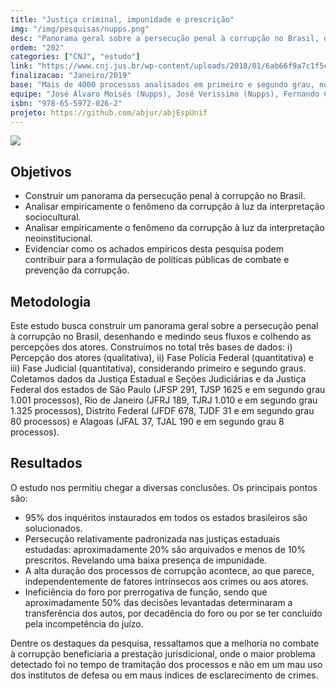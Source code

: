 ```yaml
---
title: "Justiça criminal, impunidade e prescrição"
img: "/img/pesquisas/nupps.png"
desc: "Panorama geral sobre a persecução penal à corrupção no Brasil, desenhando e medindo seus fluxos e colhendo as percepções dos atores."
ordem: "202"
categories: ["CNJ", "estudo"]
link: "https://www.cnj.jus.br/wp-content/uploads/2018/01/6ab66f9a7c1f5c99878f04a46f8279e4.pdf"
finalizacao: "Janeiro/2019"
base: "Mais de 4000 processos analisados em primeiro e segundo grau, nos estados de: São Paulo (JFSP 291, TJSP 1625 e em segundo grau 1.001 processos), Rio de Janeiro (JFRJ 189, TJRJ 1.010 e em segundo grau 1.325 processos), Distrito Federal (JFDF 678, TJDF 31 e em segundo grau 80 processos) e Alagoas (JFAL 37, TJAL 190 e em segundo grau 8 processos)."
equipe: "José Álvaro Moisés (Nupps), José Verissimo (Nupps), Fernando Corrêa (ABJ), Julio Trecenti (ABJ), Guilherme Werner (Nupps), Emmanuel Nunes (Nupps), Marcelo Guedes Nunes (ABJ)"
isbn: "978-65-5972-026-2"
projeto: https://github.com/abjur/abjEspUnif
---
```


![](/img/pesquisas/nupps.png)

## Objetivos

- Construir um panorama da persecução penal à corrupção no Brasil.
- Analisar empiricamente o fenômeno da corrupção à luz da interpretação sociocultural.
- Analisar empiricamente o fenômeno da corrupção à luz da interpretação neoinstitucional.
- Evidenciar como os achados empíricos desta pesquisa podem contribuir para a formulação de políticas públicas de combate e prevenção da corrupção.

## Metodologia

Este estudo busca construir um panorama geral sobre a persecução penal à corrupção no Brasil, desenhando e medindo seus fluxos e colhendo as percepções dos atores. Construímos no total três bases de dados: i) Percepção dos atores (qualitativa), ii) Fase Polícia Federal (quantitativa) e iii) Fase Judicial (quantitativa), considerando primeiro e segundo graus. Coletamos dados da Justiça Estadual e Seções Judiciárias e da Justiça Federal dos estados de São Paulo (JFSP 291, TJSP 1625 e em segundo grau 1.001 processos), Rio de Janeiro (JFRJ 189, TJRJ 1.010 e em segundo grau 1.325 processos), Distrito Federal (JFDF 678, TJDF 31 e em segundo grau 80 processos) e Alagoas (JFAL 37, TJAL 190 e em segundo grau 8 processos).

## Resultados

O estudo nos permitiu chegar a diversas conclusões. Os principais pontos são:

- 95% dos inquéritos instaurados em todos os estados brasileiros são solucionados.
- Persecução relativamente padronizada nas justiças estaduais estudadas: aproximadamente 20% são arquivados e menos de 10% prescritos. Revelando uma baixa presença de impunidade.
- A alta duração dos processos de corrupção acontece, ao que parece, independentemente de fatores intrínsecos aos crimes ou aos atores.
- Ineficiência do foro por prerrogativa de função, sendo que aproximadamente 50% das decisões levantadas determinaram a transferência dos autos, por decadência do foro ou por se ter concluído pela incompetência do juízo.

Dentre os destaques da pesquisa, ressaltamos que a melhoria no combate à corrupção beneficiaria a prestação jurisdicional, onde o maior problema detectado foi no tempo de tramitação dos processos e não em um mau uso dos institutos de defesa ou em maus índices de esclarecimento de crimes.
